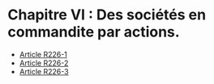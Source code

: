# Chapitre VI : Des sociétés en commandite par actions.

- [Article R226-1](article-r226-1.md)
- [Article R226-2](article-r226-2.md)
- [Article R226-3](article-r226-3.md)
